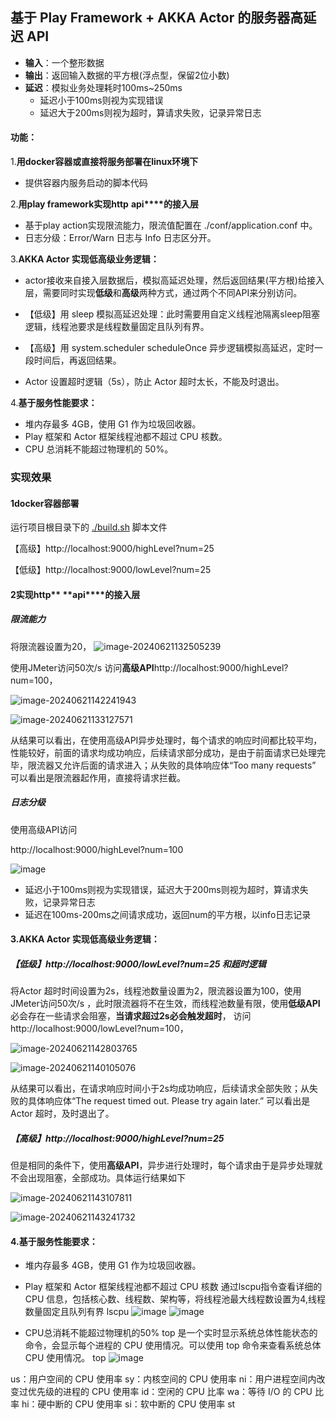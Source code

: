 ## 基于 Play Framework + AKKA Actor 的服务器高延迟 API

- **输入**：一个整形数据
- **输出**：返回输入数据的平方根(浮点型，保留2位小数)
- **延迟**：模拟业务处理耗时100ms~250ms
  - 延迟小于100ms则视为实现错误
  - 延迟大于200ms则视为超时，算请求失败，记录异常日志

#### 功能：

1.**用docker容器或直接将服务部署在linux环境下**

- 提供容器内服务启动的脚本代码

2.**用play framework实现http** **api****的接入层**


- 基于play action实现限流能力，限流值配置在 ./conf/application.conf 中。
- 日志分级：Error/Warn 日志与 Info 日志区分开。

3.**AKKA Actor 实现低高级业务逻辑：**

- actor接收来自接入层数据后，模拟高延迟处理，然后返回结果(平方根)给接入层，需要同时实现**低级**和**高级**两种方式，通过两个不同API来分别访问。

- 【低级】用 sleep 模拟高延迟处理：此时需要用自定义线程池隔离sleep阻塞逻辑，线程池要求是线程数量固定且队列有界。
- 【高级】用 system.scheduler scheduleOnce 异步逻辑模拟高延迟，定时一段时间后，再返回结果。

- Actor 设置超时逻辑（5s），防止 Actor 超时太长，不能及时退出。

4.**基于服务性能要求：**

- 堆内存最多 4GB，使用 G1 作为垃圾回收器。
- Play 框架和 Actor 框架线程池都不超过 CPU 核数。
- CPU 总消耗不能超过物理机的 50%。


###
### 实现效果

#### 1docker容器部署

运行项目根目录下的 [./build.sh](https://github.com/wonderland810/2024_training/blob/examination-delaySquareAPI/build.sh) 脚本文件

【高级】http://localhost:9000/highLevel?num=25

【低级】http://localhost:9000/lowLevel?num=25

####
#### 2实现http** **api****的接入层

##### 限流能力

将限流器设置为20，
![image-20240621132505239](https://github.com/wonderland810/2024_training/assets/75829062/d148583f-2461-49d7-8a90-bcc340ecfa0c)

使用JMeter访问50次/s  访问**高级API**http://localhost:9000/highLevel?num=100，

![image-20240621142241943](https://github.com/wonderland810/2024_training/assets/75829062/6a7d71dc-8b88-4c1c-aa3c-0edb6dce53c4)


![image-20240621133127571](https://github.com/wonderland810/2024_training/assets/75829062/30e33eed-b130-4f69-b532-c4f27533b1b8)


从结果可以看出，在使用高级API异步处理时，每个请求的响应时间都比较平均，性能较好，前面的请求均成功响应，后续请求部分成功，是由于前面请求已处理完毕，限流器又允许后面的请求进入；从失败的具体响应体“Too many requests” 可以看出是限流器起作用，直接将请求拦截。

##### 日志分级

使用高级API访问

http://localhost:9000/highLevel?num=100

![image](https://github.com/wonderland810/2024_training/assets/75829062/f83002c3-5979-4490-a604-c68ac517994b)


- 延迟小于100ms则视为实现错误，延迟大于200ms则视为超时，算请求失败，记录异常日志
- 延迟在100ms-200ms之间请求成功，返回num的平方根，以info日志记录

####
#### 3.AKKA Actor 实现低高级业务逻辑：

##### 【低级】http://localhost:9000/lowLevel?num=25 和超时逻辑

将Actor 超时时间设置为2s，线程池数量设置为2，限流器设置为100，使用JMeter访问50次/s ，此时限流器将不在生效，而线程池数量有限，使用**低级API**必会存在一些请求会阻塞，**当请求超过2s必会触发超时**， 访问http://localhost:9000/lowLevel?num=100，

![image-20240621142803765](https://github.com/wonderland810/2024_training/assets/75829062/21110311-d96e-4cad-b66b-b7b8f0299bae)

![image-20240621140105076](https://github.com/wonderland810/2024_training/assets/75829062/80e479f5-7abc-4d9c-be95-f332374302e6)

从结果可以看出，在请求响应时间小于2s均成功响应，后续请求全部失败；从失败的具体响应体“The request timed out. Please try again later.” 可以看出是Actor 超时，及时退出了。

##### 【高级】http://localhost:9000/highLevel?num=25

但是相同的条件下，使用**高级API**，异步进行处理时，每个请求由于是异步处理就不会出现阻塞，全部成功。具体运行结果如下

![image-20240621143107811](https://github.com/wonderland810/2024_training/assets/75829062/462712e5-4f1c-4d70-81bb-29b2552998e3)

![image-20240621143241732](https://github.com/wonderland810/2024_training/assets/75829062/356ba477-f362-44e9-8f72-5f34dbd81a2b)

####
#### 4.基于服务性能要求：

- 堆内存最多 4GB，使用 G1 作为垃圾回收器。

- Play 框架和 Actor 框架线程池都不超过 CPU 核数
通过lscpu指令查看详细的 CPU 信息，包括核心数、线程数、架构等，将线程池最大线程数设置为4,线程数量固定且队列有界
lscpu
![image](https://github.com/wonderland810/2024_training/assets/75829062/c9862ab8-fd54-4694-a390-54d9653a09b4)
![image](https://github.com/wonderland810/2024_training/assets/75829062/250e9308-0a66-4765-8a86-a402e97edba2)

- CPU总消耗不能超过物理机的50%
top 是一个实时显示系统总体性能状态的命令，会显示每个进程的 CPU 使用情况。可以使用 top 命令来查看系统总体 CPU 使用情况。
top
![image](https://github.com/wonderland810/2024_training/assets/75829062/d1e2264d-5a85-4f53-89e6-58e222e46c9a)

us：用户空间的 CPU 使用率
sy：内核空间的 CPU 使用率
ni：用户进程空间内改变过优先级的进程的 CPU 使用率
id：空闲的 CPU 比率
wa：等待 I/O 的 CPU 比率
hi：硬中断的 CPU 使用率
si：软中断的 CPU 使用率
st
